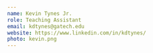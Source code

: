 ```yaml
---
name: Kevin Tynes Jr.
role: Teaching Assistant
email: kdtynes@gatech.edu
website: https://www.linkedin.com/in/kdtynes/
photo: kevin.png
---
```

